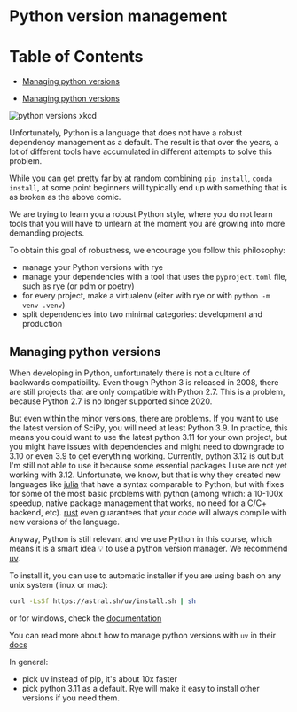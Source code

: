 # Python version management

# Table of Contents

- [Managing python versions](#Managing-python-versions)

* [Managing python versions](#Managing-python-versions)

![python versions xkcd](https://imgs.xkcd.com/comics/python_environment.png)

Unfortunately, Python is a language that does not have a robust dependency management as a default. The result is that over the years, a lot of different tools have accumulated in different attempts to solve this problem.

While you can get pretty far by at random combining `pip install`, `conda install`, at some point beginners will typically end up with something that is as broken as the above comic.

We are trying to learn you a robust Python style, where you do not learn tools that you will have to unlearn at the moment you are growing into more demanding projects.

To obtain this goal of robustness, we encourage you follow this philosophy:

- manage your Python versions with rye
- manage your dependencies with a tool that uses the `pyproject.toml` file, such as rye (or pdm or poetry)
- for every project, make a virtualenv (eiter with rye or with `python -m venv .venv`)
- split dependencies into two minimal categories: development and production

## Managing python versions

When developing in Python, unfortunately there is not a culture of backwards compatibility. Even though Python 3 is released in 2008, there are still projects that are only compatible with Python 2.7. This is a problem, because Python 2.7 is no longer supported since 2020.

But even within the minor versions, there are problems. If you want to use the latest version of SciPy, you will need at least Python 3.9. In practice, this means you could want to use the latest python 3.11 for your own project, but you might have issues with dependencies and might need to downgrade to 3.10 or even 3.9 to get everything working. Currently, python 3.12 is out but I'm still not able to use it because some essential packages I use are not yet working with 3.12. Unfortunate, we know, but that is why they created new languages like [julia](https://julialang.org/) that have a syntax comparable to Python, but with fixes for some of the most basic problems with python (among which: a 10-100x speedup, native package management that works, no need for a C/C+ backend, etc). [rust](https://www.rust-lang.org/) even guarantees that your code will always compile with new versions of the language.

Anyway, Python is still relevant and we use Python in this course, which means it is a smart idea 💡 to use a python version manager. We recommend [uv](https://docs.astral.sh/uv/).

To install it, you can use to automatic installer if you are using bash on any unix system (linux or mac):

```bash
curl -LsSf https://astral.sh/uv/install.sh | sh
```

or for windows, check the [documentation](https://docs.astral.sh/uv/getting-started/installation/)

You can read more about how to manage python versions with `uv` in their [docs](https://docs.astral.sh/uv/guides/install-python/)

In general:

- pick uv instead of pip, it's about 10x faster
- pick python 3.11 as a default. Rye will make it easy to install other versions if you need them.
